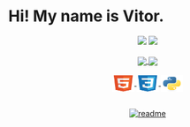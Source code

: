 <h1> Hi! My name is Vitor. </h1>

<div align="center">
<a align="center" href="https://www.instagram.com/inuness01/" target="_blank"><img src="https://img.shields.io/badge/-Instagram-%23E4405F?style=for-the-badge&logo=instagram&logoColor=white" target="_blank"></a>
<a align="center" href="https://www.linkedin.com/in/vitor-nunes-da-silva-234ab3186/" target="_blank"><img src="https://img.shields.io/badge/-LinkedIn-%230077B5?style=for-the-badge&logo=linkedin&logoColor=white" target="_blank"></a>
 <div>
   <br>
</div>
  <a href="https://github.com/VitorNuness">
  <img height="120em"   align="center" src="https://github-readme-stats.vercel.app/api?username=VitorNuness&show_icons=true&theme=synthwave&include_all_commits=true&count_private=true"/>
  <img height="120em"  align="center" src="https://github-readme-stats.vercel.app/api/top-langs/?username=VitorNuness&layout=compact&langs_count=7&theme=synthwave" />
 <br>
<div  align="center"> 
  <div style="display: inline_block"><br>
  <img align="center" alt="HTML" height="30" width="40" src="https://raw.githubusercontent.com/devicons/devicon/master/icons/html5/html5-original.svg">
  <img align="center" alt="CSS" height="30" width="40" src="https://raw.githubusercontent.com/devicons/devicon/master/icons/css3/css3-original.svg">
  <img align="center" alt="Python" height="30" width="40" src="https://raw.githubusercontent.com/devicons/devicon/master/icons/python/python-original.svg">
  <br><br> 
</div>
</div>
 
[![readme](https://github-readme-stats.vercel.app/api/pin/?username=VitorNuness&repo=VitorNuness&theme=synthwave)](https://github.com/VitorNuness/VitorNuness)
